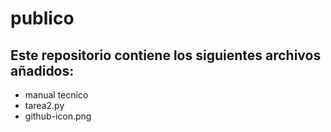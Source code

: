# publico

## Este repositorio contiene los siguientes archivos añadidos: 

- manual tecnico
- tarea2.py
- github-icon.png
